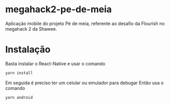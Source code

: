 # megahack2-pe-de-meia
Aplicação mobile do projeto Pé de meia, referente ao desafio da Flourish no megahack 2 da Shawee.

# Instalação
Basta instalar o React-Native e usar o comando 
```sh
yarn install
```

Em seguida é preciso ter um celular ou emulador para debugar 
Então usa o comando 
```sh
yarn android
```
